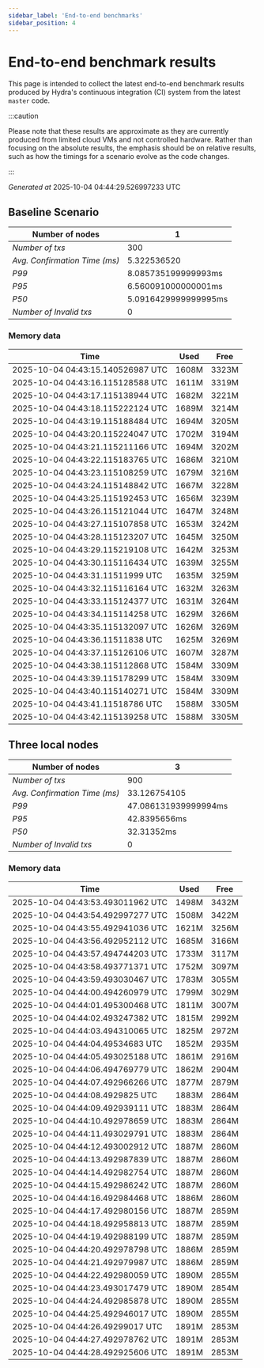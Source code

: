 ```yaml
--- 
sidebar_label: 'End-to-end benchmarks' 
sidebar_position: 4 
--- 
```


# End-to-end benchmark results 

This page is intended to collect the latest end-to-end benchmark  results produced by Hydra's continuous integration (CI) system from  the latest `master` code.

:::caution

Please note that these results are approximate  as they are currently produced from limited cloud VMs and not controlled hardware.  Rather than focusing on the absolute results,   the emphasis should be on relative results,  such as how the timings for a scenario evolve as the code changes.

:::

_Generated at_  2025-10-04 04:44:29.526997233 UTC


## Baseline Scenario



| Number of nodes |  1 | 
| -- | -- |
| _Number of txs_ | 300 |
| _Avg. Confirmation Time (ms)_ | 5.322536520 |
| _P99_ | 8.085735199999993ms |
| _P95_ | 6.560091000000001ms |
| _P50_ | 5.0916429999999995ms |
| _Number of Invalid txs_ | 0 |
      

### Memory data 

 | Time | Used | Free | 
|------------------------------------|------|------|
 | 2025-10-04 04:43:15.140526987 UTC | 1608M | 3323M | 
 | 2025-10-04 04:43:16.115128588 UTC | 1611M | 3319M | 
 | 2025-10-04 04:43:17.115138944 UTC | 1682M | 3221M | 
 | 2025-10-04 04:43:18.115222124 UTC | 1689M | 3214M | 
 | 2025-10-04 04:43:19.115188484 UTC | 1694M | 3205M | 
 | 2025-10-04 04:43:20.115224047 UTC | 1702M | 3194M | 
 | 2025-10-04 04:43:21.115211166 UTC | 1694M | 3202M | 
 | 2025-10-04 04:43:22.115183765 UTC | 1686M | 3210M | 
 | 2025-10-04 04:43:23.115108259 UTC | 1679M | 3216M | 
 | 2025-10-04 04:43:24.115148842 UTC | 1667M | 3228M | 
 | 2025-10-04 04:43:25.115192453 UTC | 1656M | 3239M | 
 | 2025-10-04 04:43:26.115121044 UTC | 1647M | 3248M | 
 | 2025-10-04 04:43:27.115107858 UTC | 1653M | 3242M | 
 | 2025-10-04 04:43:28.115123207 UTC | 1645M | 3250M | 
 | 2025-10-04 04:43:29.115219108 UTC | 1642M | 3253M | 
 | 2025-10-04 04:43:30.115116434 UTC | 1639M | 3255M | 
 | 2025-10-04 04:43:31.11511999 UTC | 1635M | 3259M | 
 | 2025-10-04 04:43:32.115116164 UTC | 1632M | 3263M | 
 | 2025-10-04 04:43:33.115124377 UTC | 1631M | 3264M | 
 | 2025-10-04 04:43:34.115114258 UTC | 1629M | 3266M | 
 | 2025-10-04 04:43:35.115132097 UTC | 1626M | 3269M | 
 | 2025-10-04 04:43:36.11511838 UTC | 1625M | 3269M | 
 | 2025-10-04 04:43:37.115126106 UTC | 1607M | 3287M | 
 | 2025-10-04 04:43:38.115112868 UTC | 1584M | 3309M | 
 | 2025-10-04 04:43:39.115178299 UTC | 1584M | 3309M | 
 | 2025-10-04 04:43:40.115140271 UTC | 1584M | 3309M | 
 | 2025-10-04 04:43:41.11518786 UTC | 1588M | 3305M | 
 | 2025-10-04 04:43:42.115139258 UTC | 1588M | 3305M | 


## Three local nodes



| Number of nodes |  3 | 
| -- | -- |
| _Number of txs_ | 900 |
| _Avg. Confirmation Time (ms)_ | 33.126754105 |
| _P99_ | 47.086131939999994ms |
| _P95_ | 42.8395656ms |
| _P50_ | 32.31352ms |
| _Number of Invalid txs_ | 0 |
      

### Memory data 

 | Time | Used | Free | 
|------------------------------------|------|------|
 | 2025-10-04 04:43:53.493011962 UTC | 1498M | 3432M | 
 | 2025-10-04 04:43:54.492997277 UTC | 1508M | 3422M | 
 | 2025-10-04 04:43:55.492941036 UTC | 1621M | 3256M | 
 | 2025-10-04 04:43:56.492952112 UTC | 1685M | 3166M | 
 | 2025-10-04 04:43:57.494744203 UTC | 1733M | 3117M | 
 | 2025-10-04 04:43:58.493771371 UTC | 1752M | 3097M | 
 | 2025-10-04 04:43:59.493030467 UTC | 1783M | 3055M | 
 | 2025-10-04 04:44:00.494260979 UTC | 1799M | 3029M | 
 | 2025-10-04 04:44:01.495300468 UTC | 1811M | 3007M | 
 | 2025-10-04 04:44:02.493247382 UTC | 1815M | 2992M | 
 | 2025-10-04 04:44:03.494310065 UTC | 1825M | 2972M | 
 | 2025-10-04 04:44:04.49534683 UTC | 1852M | 2935M | 
 | 2025-10-04 04:44:05.493025188 UTC | 1861M | 2916M | 
 | 2025-10-04 04:44:06.494769779 UTC | 1862M | 2904M | 
 | 2025-10-04 04:44:07.492966266 UTC | 1877M | 2879M | 
 | 2025-10-04 04:44:08.4929825 UTC | 1883M | 2864M | 
 | 2025-10-04 04:44:09.492939111 UTC | 1883M | 2864M | 
 | 2025-10-04 04:44:10.492978659 UTC | 1883M | 2864M | 
 | 2025-10-04 04:44:11.493029791 UTC | 1883M | 2864M | 
 | 2025-10-04 04:44:12.493002912 UTC | 1887M | 2860M | 
 | 2025-10-04 04:44:13.492987839 UTC | 1887M | 2860M | 
 | 2025-10-04 04:44:14.492982754 UTC | 1887M | 2860M | 
 | 2025-10-04 04:44:15.492986242 UTC | 1887M | 2860M | 
 | 2025-10-04 04:44:16.492984468 UTC | 1886M | 2860M | 
 | 2025-10-04 04:44:17.492980156 UTC | 1887M | 2859M | 
 | 2025-10-04 04:44:18.492958813 UTC | 1887M | 2859M | 
 | 2025-10-04 04:44:19.492988199 UTC | 1887M | 2859M | 
 | 2025-10-04 04:44:20.492978798 UTC | 1886M | 2859M | 
 | 2025-10-04 04:44:21.492979987 UTC | 1886M | 2859M | 
 | 2025-10-04 04:44:22.492980059 UTC | 1890M | 2855M | 
 | 2025-10-04 04:44:23.493017479 UTC | 1890M | 2854M | 
 | 2025-10-04 04:44:24.492985878 UTC | 1890M | 2855M | 
 | 2025-10-04 04:44:25.492946017 UTC | 1890M | 2855M | 
 | 2025-10-04 04:44:26.49299017 UTC | 1891M | 2853M | 
 | 2025-10-04 04:44:27.492978762 UTC | 1891M | 2853M | 
 | 2025-10-04 04:44:28.492925606 UTC | 1891M | 2853M | 

